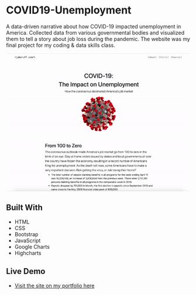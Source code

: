 # COVID19-Unemployment
 A data-driven narrative about how COVID-19 impacted unemployment in America. Collected data from various governmental bodies and visualized them to tell a story about job loss during the pandemic. The website was my final project for my coding & data skills class.

![](thumbnail.gif)

## Built With
* HTML
* CSS
* Bootstrap
* JavaScript
* Google Charts
* Highcharts

## Live Demo
* [Visit the site on my portfolio here](http://finaldata.jakeruff.com/)